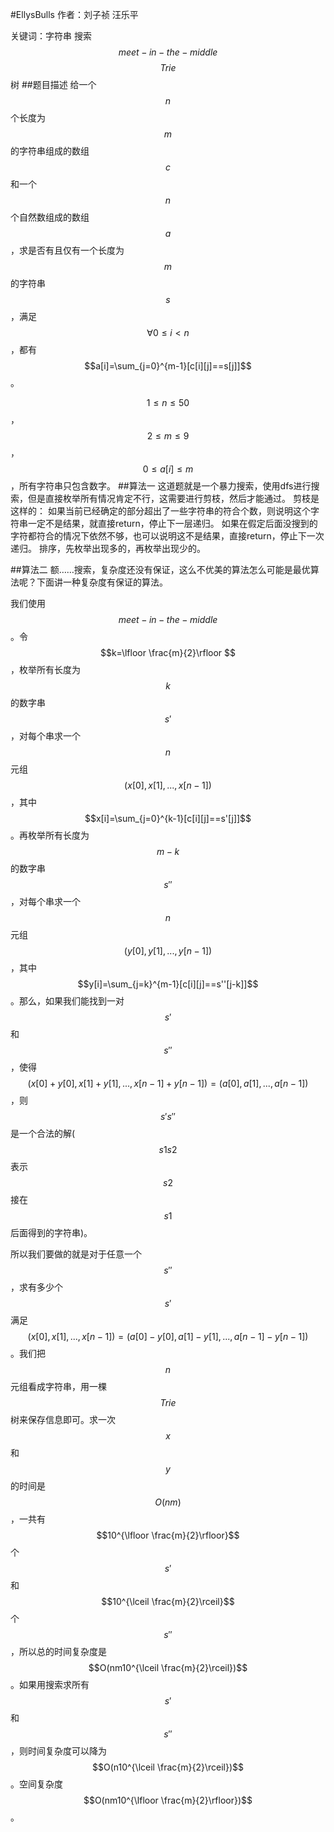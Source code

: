 #EllysBulls
作者：刘子祯 汪乐平

关键词：字符串 搜索 $$meet-in-the-middle$$ $$Trie$$树
##题目描述
给一个$$n$$个长度为$$m$$的字符串组成的数组$$c$$和一个$$n$$个自然数组成的数组$$a$$，求是否有且仅有一个长度为$$m$$的字符串$$s$$，满足$$\forall 0\leq i < n$$，都有$$a[i]=\sum_{j=0}^{m-1}[c[i][j]==s[j]]$$。

$$1\leq n \leq 50$$，$$2\leq m\leq 9$$，$$0\leq a[i]\leq m$$，所有字符串只包含数字。
##算法一
这道题就是一个暴力搜索，使用dfs进行搜索，但是直接枚举所有情况肯定不行，这需要进行剪枝，然后才能通过。
剪枝是这样的：
如果当前已经确定的部分超出了一些字符串的符合个数，则说明这个字符串一定不是结果，就直接return，停止下一层递归。
如果在假定后面没搜到的字符都符合的情况下依然不够，也可以说明这不是结果，直接return，停止下一次递归。
排序，先枚举出现多的，再枚举出现少的。

##算法二
额……搜索，复杂度还没有保证，这么不优美的算法怎么可能是最优算法呢？下面讲一种复杂度有保证的算法。

我们使用$$meet-in-the-middle$$。令$$k=\lfloor \frac{m}{2}\rfloor $$，枚举所有长度为$$k$$的数字串$$s'$$，对每个串求一个$$n$$元组$$(x[0],x[1],...,x[n-1])$$，其中$$x[i]=\sum_{j=0}^{k-1}[c[i][j]==s'[j]]$$。再枚举所有长度为$$m-k$$的数字串$$s''$$，对每个串求一个$$n$$元组$$(y[0],y[1],...,y[n-1])$$，其中$$y[i]=\sum_{j=k}^{m-1}[c[i][j]==s''[j-k]]$$。那么，如果我们能找到一对$$s'$$和$$s''$$，使得$$(x[0]+y[0],x[1]+y[1],...,x[n-1]+y[n-1])=(a[0],a[1],...,a[n-1])$$，则$$s's''$$是一个合法的解($$s1s2$$表示$$s2$$接在$$s1$$后面得到的字符串)。

所以我们要做的就是对于任意一个$$s''$$，求有多少个$$s'$$满足$$(x[0],x[1],...,x[n-1])=(a[0]-y[0],a[1]-y[1],...,a[n-1]-y[n-1])$$。我们把$$n$$元组看成字符串，用一棵$$Trie$$树来保存信息即可。求一次$$x$$和$$y$$的时间是$$O(nm)$$，一共有$$10^{\lfloor \frac{m}{2}\rfloor}$$个$$s'$$和$$10^{\lceil \frac{m}{2}\rceil}$$个$$s''$$，所以总的时间复杂度是$$O(nm10^{\lceil \frac{m}{2}\rceil})$$。如果用搜索求所有$$s'$$和$$s''$$，则时间复杂度可以降为$$O(n10^{\lceil \frac{m}{2}\rceil})$$。空间复杂度$$O(nm10^{\lfloor \frac{m}{2}\rfloor})$$。